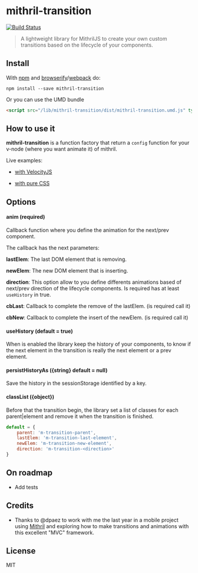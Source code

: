 # mithril-transition
[![Build Status](https://travis-ci.org/geut/mithril-transition.svg?branch=master)](https://travis-ci.org/geut/mithril-transition)
> A lightweight library for MithrilJS to create your own custom transitions based on the lifecycle of your components.

## Install

With [npm](https://npmjs.com/package/mithril-transition) and [browserify](https://www.npmjs.com/package/browserify)/[webpack](https://www.npmjs.com/package/webpack) do:

```
npm install --save mithril-transition
```

Or you can use the UMD bundle

```html
<script src="/lib/mithril-transition/dist/mithril-transition.umd.js" type="text/javascript"></script>
```

## How to use it

**mithril-transition** is a function factory that return a ```config``` function for your v-node (where you want animate it) of mithril.

Live examples:

- [with VelocityJS](https://t.co/1psrMMUqkT)

- [with pure CSS](https://jsfiddle.net/tinchoz49/ckounhoz)

## Options

#### anim (required)
Callback function where you define the animation for the next/prev component.

The callback has the next parameters:

**lastElem**: The last DOM element that is removing.

**newElem**: The new DOM element that is inserting.

**direction**: This option allow to you define differents animations based of next/prev direction of the lifecycle components. Is required has at least ```useHistory``` in true.

**cbLast**: Callback to complete the remove of the lastElem. (is required call it)

**cbNew**: Callback to complete the insert of the newElem. (is required call it)

#### useHistory (default = true)
When is enabled the library keep the history of your components, to know if the next element in the transition is really the next element or a prev element.

#### persistHistoryAs ({string} default = null)
Save the history in the sessionStorage identified by a key.

#### classList ({object})
Before that the transition begin, the library set a list of classes for each parent|element and remove it when the transition is finished.
```javascript
default = {
    parent: 'm-transition-parent',
    lastElem: 'm-transition-last-element',
    newElem: 'm-transition-new-element',
    direction: 'm-transition-<direction>'
}
```

## On roadmap

- Add tests

## Credits

* Thanks to @dpaez to work with me the last year in a mobile project using [Mithril](http://mithril.js.org/) and exploring how to make transitions and animations with this excellent "MVC" framework.

## License

MIT
